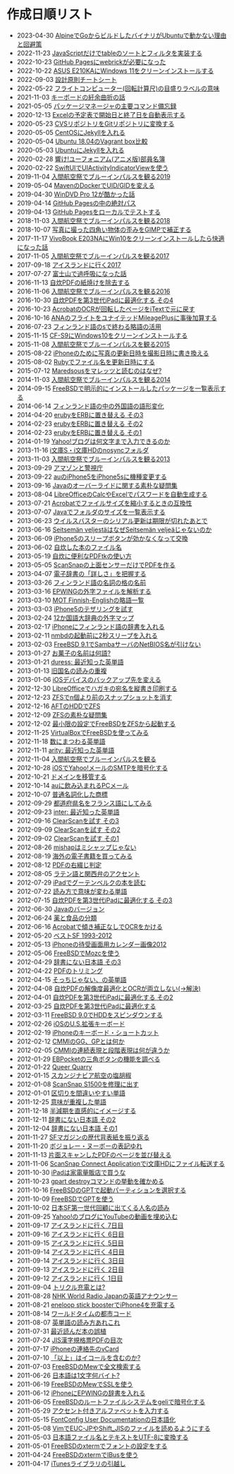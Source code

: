 # 作成日順リスト

- 2023-04-30 [AlpineでGoからビルドしたバイナリがUbuntuで動かない理由と回避策](20230430.md)
- 2022-11-23 [JavaScriptだけでtableのソートとフィルタを実装する](20221123.md)
- 2022-10-23 [GitHub Pagesにwebrickが必要になった](20221023.md)
- 2022-10-22 [ASUS E210KAにWindows 11をクリーンインストールする](20221022.md)
- 2022-09-03 [設計原則チートシート](20220903.md)
- 2022-05-22 [フライトコンピューター(回転計算尺)の目盛りラベルの意味](20220522.md)
- 2021-11-03 [キーボードの紆余曲折の話](20211103.md)
- 2021-05-05 [パッケージマネージャの主要コマンド備忘録](20210505.md)
- 2020-12-13 [Excelの予定表で開始日と終了日を自動表示する](20201213.md)
- 2020-05-23 [CVSリポジトリをGitリポジトリに変換する](20200523.md)
- 2020-05-05 [CentOSにJekyllを入れる](20200505.md)
- 2020-05-04 [Ubuntu 18.04のVagrant box比較](20200504.md)
- 2020-05-03 [UbuntuにJekyllを入れる](20200503.md)
- 2020-02-28 [響け!ユーフォニアム(アニメ版)部員名簿](20200228.md)
- 2020-02-22 [SwiftUIでUIActivityIndicatorViewを使う](20200222.md)
- 2019-11-04 [入間航空祭でブルーインパルスを観る2019](20191104.md)
- 2019-05-04 [MavenのDockerでUID/GIDを変える](20190504.md)
- 2019-04-30 [WinDVD Pro 12が酷かった話](20190430.md)
- 2019-04-14 [GitHub Pagesの中の絶対パス](20190414.md)
- 2019-04-13 [GitHub Pagesをローカルでテストする](20190413.md)
- 2018-11-03 [入間航空祭でブルーインパルスを観る2018](20181103.md)
- 2018-10-07 [写真に撮った四角い物体の歪みをGIMPで補正する](20181007.md)
- 2017-11-17 [VivoBook E203NAにWin10をクリーンインストールしたら快適になった話](20171117.md)
- 2017-11-05 [入間航空祭でブルーインパルスを観る2017](20171105.md)
- 2017-09-18 [アイスランドに行く2017](20170918.md)
- 2017-07-27 [富士山で過呼吸になった話](20170727.md)
- 2016-11-13 [自炊PDFの紙焼けを除去する](20161113.md)
- 2016-11-06 [入間航空祭でブルーインパルスを観る2016](20161106.md)
- 2016-10-30 [自炊PDFを第3世代iPadに最適化する その4](20161030.md)
- 2016-10-23 [AcrobatのOCRが回転したページをiTextで元に戻す](20161023.md)
- 2016-10-16 [ANAのフライトをユナイテッドMileagePlusに事後加算する](20161016.md)
- 2016-07-23 [フィンランド語のsで終わる略語の活用](20160723.md)
- 2015-11-15 [CF-S9にWindows10をクリーンインストールする](20151115.md)
- 2015-11-08 [入間航空祭でブルーインパルスを観る2015](20151108.md)
- 2015-08-22 [iPhoneのために写真の更新日時を撮影日時に書き換える](20150822.md)
- 2015-08-02 [Rubyでファイル名を更新日時にする](20150802.md)
- 2015-07-12 [Maredsousをマレッツと読むのはなぜ?](20150712.md)
- 2014-11-03 [入間航空祭でブルーインパルスを観る2014](20141103.md)
- 2014-09-15 [FreeBSDで明示的にインストールしたパッケージを一覧表示する](20140915.md)
- 2014-06-14 [フィンランド語の中の外国語の語形変化](20140614.md)
- 2014-04-20 [erubyをERBに置き替える その3](20140420.md)
- 2014-02-23 [erubyをERBに置き替える その2](20140223a.md)
- 2014-02-23 [erubyをERBに置き替える その1](20140223.md)
- 2014-01-19 [Yahoo!ブログは何文字まで入力できるのか](20140119.md)
- 2013-11-16 [i文庫S・i文庫HDのnosyncフォルダ](20131116.md)
- 2013-11-03 [入間航空祭でブルーインパルスを観る2013](20131103.md)
- 2013-09-29 [アマゾンと警視庁](20130929.md)
- 2013-09-22 [auのiPhone5をiPhone5sに機種変更する](20130922.md)
- 2013-09-16 [Javaのオーバーライドに関する素朴な疑問集](20130916.md)
- 2013-08-04 [LibreOfficeのCalcやExcelでパスワードを自動生成する](20130804.md)
- 2013-07-21 [Acrobatでファイルサイズを縮小するときの互換性](20130721.md)
- 2013-07-07 [Javaでフォルダのサイズを一覧表示する](20130707.md)
- 2013-06-23 [ウイルスバスターのシリアル更新は期限が切れたあとで](20130623.md)
- 2013-06-16 [Seitsemän veljestäはなぜSeitsemän veljeäじゃないのか](20130616.md)
- 2013-06-09 [iPhone5のスリープボタンが効かなくなって交換](20130609.md)
- 2013-06-02 [自炊した本のファイル名](20130602.md)
- 2013-05-19 [自炊に便利なPDFtkの使い方](20130519.md)
- 2013-05-05 [ScanSnapの上面センサーだけでPDFを作る](20130505.md)
- 2013-04-07 [電子辞書の「詳しさ」を把握する](20130407.md)
- 2013-03-26 [フィンランド語の名詞の格の名前](20130326.md)
- 2013-03-16 [EPWINGの外字ファイルを解析する](20130316.md)
- 2013-03-10 [MOT Finnish-Englishの略語一覧](20130310.md)
- 2013-03-03 [iPhone5のテザリングを試す](20130303.md)
- 2013-02-24 [12か国語大辞典の外字マップ](20130224.md)
- 2013-02-17 [iPhoneにフィンランド語の辞書を入れる](20130217.md)
- 2013-02-11 [nmbdの起動前に2秒スリープを入れる](20130211.md)
- 2013-02-03 [FreeBSD 9.1でSambaサーバのNetBIOS名が引けない](20130203.md)
- 2013-01-27 [お菓子の名前は何語?](20130127.md)
- 2013-01-21 [duress: 最近知った英単語](20130121.md)
- 2013-01-13 [旧国名の読みの重複](20130113.md)
- 2013-01-06 [iOSデバイスのバックアップ先を変える](20130106.md)
- 2012-12-30 [LibreOfficeでハガキの宛名を縦書き印刷する](20121230.md)
- 2012-12-23 [ZFSでn個より前のスナップショットを消す](20121223.md)
- 2012-12-16 [AFTのHDDでZFS](20121216.md)
- 2012-12-09 [ZFSの素朴な疑問集](20121209.md)
- 2012-12-02 [最小限の設定でFreeBSDをZFSから起動する](20121202.md)
- 2012-11-25 [VirtualBoxでFreeBSDを使ってみる](20121125.md)
- 2012-11-18 [数にまつわる英単語](20121118.md)
- 2012-11-11 [arity: 最近知った英単語](20121111.md)
- 2012-11-04 [入間航空祭でブルーインパルスを観る](20121104.md)
- 2012-10-28 [iOSでYahoo!メールのSMTPを暗号化する](20121028.md)
- 2012-10-21 [ドメインを移管する](20121021.md)
- 2012-10-14 [auに飲み込まれるPCメール](20121014.md)
- 2012-10-07 [普通名詞化した商標](20121007.md)
- 2012-09-29 [都道府県名をフランス語にしてみる](20120929.md)
- 2012-09-23 [inter: 最近知った英単語](20120923.md)
- 2012-09-16 [ClearScanを試す その3](20120916.md)
- 2012-09-09 [ClearScanを試す その2](20120909.md)
- 2012-09-02 [ClearScanを試す その1](20120902.md)
- 2012-08-26 [mishapはミシャップじゃない](20120826.md)
- 2012-08-19 [海外の電子書籍を買ってみる](20120819.md)
- 2012-08-12 [PDFの右綴じ判定](20120812.md)
- 2012-08-05 [ラテン語と関西弁のアクセント](20120805.md)
- 2012-07-29 [iPadでグーテンベルクの本を読む](20120729.md)
- 2012-07-22 [読み方で意味が変わる単語](20120722.md)
- 2012-07-15 [自炊PDFを第3世代iPadに最適化する その3](20120715.md)
- 2012-06-30 [Javaのバージョン](20120630.md)
- 2012-06-24 [薬と食品の分類](20120624.md)
- 2012-06-16 [Acrobatで傾き補正なしでOCRをかける](20120616.md)
- 2012-05-20 [ベストSF 1993-2012](20120520.md)
- 2012-05-13 [iPhoneの待受画面用カレンダー画像2012](20120513.md)
- 2012-05-06 [FreeBSDでMozcを使う](20120506.md)
- 2012-04-29 [辞書にない日本語 その3](20120429.md)
- 2012-04-22 [PDFのトリミング](20120422.md)
- 2012-04-15 [そっちじゃない、の英単語](20120415.md)
- 2012-04-08 [自炊PDFの解像度最適化とOCRが両立しない(→解決)](20120408.md)
- 2012-04-01 [自炊PDFを第3世代iPadに最適化する その2](20120401.md)
- 2012-03-25 [自炊PDFを第3世代iPadに最適化する](20120325.md)
- 2012-03-11 [FreeBSD 9.0でHDDをスピンダウンする](20120311.md)
- 2012-02-26 [iOSのU.S.拡張キーボード](20120226.md)
- 2012-02-19 [iPhoneのキーボード・ショートカット](20120219.md)
- 2012-02-12 [CMMIのGG、GPとは何か](20120212.md)
- 2012-02-05 [CMMIの連続表現と段階表現は何が違うか](20120205.md)
- 2012-01-29 [EBPocketの三角ボタンの機能を調べる](20120129.md)
- 2012-01-22 [Queer Quarry](20120122.md)
- 2012-01-15 [スカンジナビア航空の塩胡椒](20120115.md)
- 2012-01-08 [ScanSnap S1500を修理に出す](20120108.md)
- 2012-01-01 [区切りを間違いやすい単語](20120101.md)
- 2011-12-25 [意味が重複した単語](20111225.md)
- 2011-12-18 [半減期を直感的にイメージする](20111218.md)
- 2011-12-11 [辞書にない日本語 その2](20111211.md)
- 2011-12-04 [辞書にない日本語 その1](20111204.md)
- 2011-11-27 [SFマガジンの歴代背表紙を振り返る](20111127.md)
- 2011-11-20 [ボジョレー・ヌーボーの表記ゆれ](20111120.md)
- 2011-11-13 [片面スキャンしたPDFのページを並び替える](20111113.md)
- 2011-11-06 [ScanSnap Connect Applicationでi文庫HDにファイル転送する](20111106.md)
- 2011-10-30 [iPadは家電量販店で買うな](20111030.md)
- 2011-10-23 [gpart destroyコマンドの挙動を確かめる](20111023.md)
- 2011-10-16 [FreeBSDのGPTで起動パーティションを選択する](20111016.md)
- 2011-10-09 [FreeBSDでGPTを使う](20111009.md)
- 2011-10-02 [日本SF第一世代回顧に出てくる人名の読み](20111002.md)
- 2011-09-25 [Yahoo!のブログにYouTubeの動画を埋め込む](20110925.md)
- 2011-09-17 [アイスランドに行く 7日目](20110917.md)
- 2011-09-16 [アイスランドに行く 6日目](20110916.md)
- 2011-09-15 [アイスランドに行く 5日目](20110915.md)
- 2011-09-14 [アイスランドに行く 4日目](20110914a.md)
- 2011-09-14 [アイスランドに行く 3日目](20110914.md)
- 2011-09-13 [アイスランドに行く 2日目](20110913.md)
- 2011-09-12 [アイスランドに行く 1日目](20110912.md)
- 2011-09-04 [トリクル充電とは?](20110904.md)
- 2011-08-28 [NHK World Radio Japanの英語アナウンサー](20110828.md)
- 2011-08-21 [eneloop stick boosterでiPhone4を充電する](20110821.md)
- 2011-08-14 [ワールドタイムの都市コード](20110814.md)
- 2011-08-07 [英単語の読み方あれこれ](20110807.md)
- 2011-07-31 [最近読んだ本の誤植](20110731.md)
- 2011-07-24 [JIS漢字規格票PDFの目次](20110724.md)
- 2011-07-17 [iPhoneの連絡先のvCard](20110717.md)
- 2011-07-10 [「以上」はイコールを含むのか?](20110710.md)
- 2011-07-03 [FreeBSDのMewで全文検索する](20110703.md)
- 2011-06-26 [日本語は1文字何バイト?](20110626.md)
- 2011-06-19 [FreeBSDのMewでSSLを使う](20110619.md)
- 2011-06-12 [iPhoneにEPWINGの辞書を入れる](20110612.md)
- 2011-06-05 [FreeBSDのルートファイルシステムをgeliで暗号化する](20110605.md)
- 2011-05-29 [アクセント付きアルファベットを入力する](20110529.md)
- 2011-05-15 [FontConfig User Documentationの日本語化](20110515.md)
- 2011-05-08 [VimでEUC-JPやShift_JISのファイルを読めるようにする](20110508.md)
- 2011-05-03 [日本語ファイル名とテキストをUTF-8に変換する](20110503.md)
- 2011-05-01 [FreeBSDのxtermでフォントの設定をする](20110501.md)
- 2011-04-24 [FreeBSDのxtermでIBusを使う](20110424.md)
- 2011-04-17 [iTunesライブラリの引越し](20110417.md)
